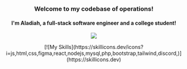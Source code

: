 <h3 align="center">Welcome to my codebase of operations!</h3>
<h4 align="center">I'm Aladiah, a full-stack software engineer and a college student!</h4>

<p align="center">
  <img align="center" src="https://github.com/seoll27/seoll27/blob/main/rampo.gif">
</p>

<p align="center">
  [![My Skills](https://skillicons.dev/icons?i=js,html,css,figma,react,nodejs,mysql,php,bootstrap,tailwind,discord,)](https://skillicons.dev)
</p>
